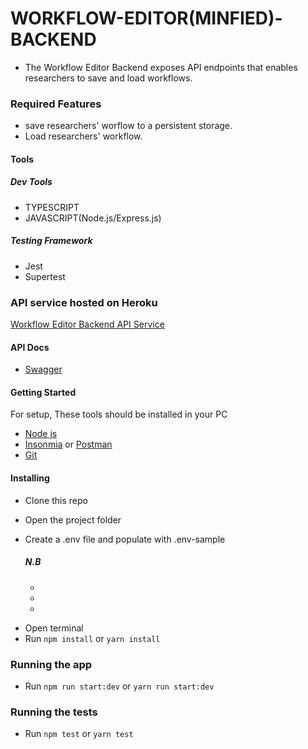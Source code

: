 # WORKFLOW-EDITOR(MINFIED)-BACKEND

- The Workflow Editor Backend exposes API endpoints that enables researchers to save and load workflows.

### Required Features

- save researchers' worflow to a persistent storage.
- Load researchers' workflow.

#### Tools

##### Dev Tools

- TYPESCRIPT
- JAVASCRIPT(Node.js/Express.js)

##### Testing Framework

- Jest
- Supertest

### API service hosted on Heroku

[Workflow Editor Backend API Service]()

#### API Docs

- [Swagger]()

#### Getting Started

For setup, These tools should be installed in your PC

- [Node js](https://nodejs.org/en/download/)
- [Insonmia](https://insomnia.rest/download/) or [Postman](https://www.getpostman.com/downloads/)
- [Git](https://git-scm.com/downloads)

#### Installing

- Clone this repo
- Open the project folder
- Create a .env file and populate with .env-sample

  ##### N.B

  -
  -
  -

* Open terminal
* Run `npm install` or `yarn install`

### Running the app

- Run `npm run start:dev` or `yarn run start:dev`

### Running the tests

- Run `npm test` or `yarn test`

